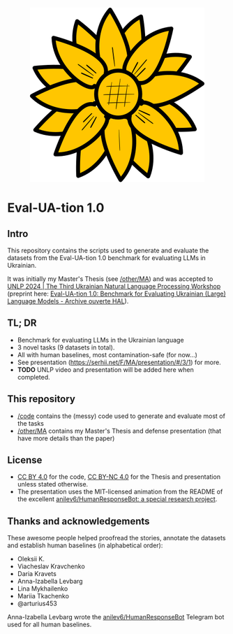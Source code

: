 <!-- ![](./images/logos/l1.png)  -->
<p align="center">
  <img src="https://raw.githubusercontent.com/pchr8/eval-UA-tion/main/images/logos/l1.png" alt="Eval-UA-tion logo"/>
</p>

<!-- ![](./images/logos/l2.png)  -->
<!-- ![](./images/logos/l3.png)  -->

# Eval-UA-tion 1.0 

## Intro
This repository contains the scripts used to generate and evaluate the datasets from the Eval-UA-tion 1.0 benchmark for evaluating LLMs in Ukrainian.

It was initially my Master's Thesis (see [/other/MA](/other/MA)) and was accepted to [UNLP 2024 \| The Third Ukrainian Natural Language Processing Workshop](https://unlp.org.ua/) (preprint here: [Eval-UA-tion 1.0: Benchmark for Evaluating Ukrainian (Large) Language Models - Archive ouverte HAL](https://hal.science/hal-04534651)).

## TL; DR
- Benchmark for evaluating LLMs in the Ukrainian language
- 3 novel tasks (9 datasets in total).
- All with human baselines, most contamination-safe (for now...) 
- See presentation (<https://serhii.net/F/MA/presentation/#/3/1>) for more.
- **TODO** UNLP video and presentation will be added here when completed.

## This repository 
- [/code](/code) contains the (messy) code used to generate and evaluate most of the tasks
- [/other/MA](/other/MA) contains my Master's Thesis and defense presentation (that have more details than the paper)

## License 
- [CC BY 4.0](https://creativecommons.org/licenses/by/4.0/) for the code, [CC BY-NC 4.0](https://creativecommons.org/licenses/by-nc/4.0/) for the Thesis and presentation unless stated otherwise. 
- The presentation uses the MIT-licensed animation from the README of the excellent [anilev6/HumanResponseBot: a special research project](https://github.com/anilev6/HumanResponseBot).


## Thanks and acknowledgements
These awesome people helped proofread the stories, annotate the datasets and establish human baselines (in alphabetical order):
<!-- - Serhii Hamotskyi -->
- Oleksii K.
- Viacheslav Kravchenko
- Daria Kravets
- Anna-Izabella Levbarg
- Lina Mykhailenko
- Mariia Tkachenko
- @arturius453


Anna-Izabella Levbarg wrote the [anilev6/HumanResponseBot](https://github.com/anilev6/HumanResponseBot) Telegram bot used for all human baselines. 

